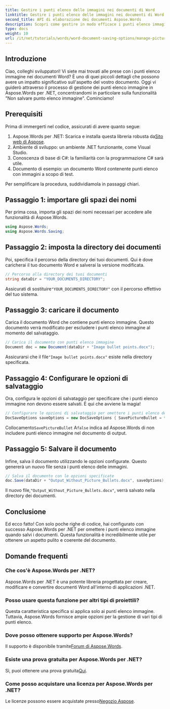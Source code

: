 ```yaml
---
title: Gestire i punti elenco delle immagini nei documenti di Word
linktitle: Gestire i punti elenco delle immagini nei documenti di Word
second_title: API di elaborazione dei documenti Aspose.Words
description: Scopri come gestire in modo efficace i punti elenco immagine nei documenti Word con Aspose.Words per .NET. Questa guida completa ti accompagna attraverso i passaggi per impostare il tuo ambiente e configurare le opzioni di salvataggio.
type: docs
weight: 10
url: /it/net/tutorials/words/word-document-saving-options/manage-picture-bullet/
---
```

## Introduzione

Ciao, colleghi sviluppatori! Vi siete mai trovati alle prese con i punti elenco immagine nei documenti Word? È uno di quei piccoli dettagli che possono avere un impatto significativo sull'aspetto del vostro documento. Oggi vi guiderò attraverso il processo di gestione dei punti elenco immagine in Aspose.Words per .NET, concentrandomi in particolare sulla funzionalità "Non salvare punto elenco immagine". Cominciamo!

## Prerequisiti

Prima di immergerti nel codice, assicurati di avere quanto segue:

1.  Aspose.Words per .NET: Scarica e installa questa libreria robusta da[Sito web di Aspose](https://releases.aspose.com/words/net/).
2. Ambiente di sviluppo: un ambiente .NET funzionante, come Visual Studio.
3. Conoscenza di base di C#: la familiarità con la programmazione C# sarà utile.
4. Documento di esempio: un documento Word contenente punti elenco con immagini a scopo di test.

Per semplificare la procedura, suddividiamola in passaggi chiari.

## Passaggio 1: importare gli spazi dei nomi

Per prima cosa, importa gli spazi dei nomi necessari per accedere alle funzionalità di Aspose.Words.

```csharp
using Aspose.Words;
using Aspose.Words.Saving;
```

## Passaggio 2: imposta la directory dei documenti

Poi, specifica il percorso della directory dei tuoi documenti. Qui è dove caricherai il tuo documento Word e salverai la versione modificata.

```csharp
// Percorso alla directory dei tuoi documenti
string dataDir = "YOUR_DOCUMENTS_DIRECTORY";
```

 Assicurati di sostituire`"YOUR_DOCUMENTS_DIRECTORY"` con il percorso effettivo del tuo sistema.

## Passaggio 3: caricare il documento

Carica il documento Word che contiene punti elenco immagine. Questo documento verrà modificato per escludere i punti elenco immagine al momento del salvataggio.

```csharp
// Carica il documento con punti elenco immagine
Document doc = new Document(dataDir + "Image bullet points.docx");
```

 Assicurarsi che il file`"Image bullet points.docx"` esiste nella directory specificata.

## Passaggio 4: Configurare le opzioni di salvataggio

Ora, configura le opzioni di salvataggio per specificare che i punti elenco immagine non devono essere salvati. È qui che avviene la magia!

```csharp
// Configurare le opzioni di salvataggio per omettere i punti elenco delle immagini
DocSaveOptions saveOptions = new DocSaveOptions { SavePictureBullet = false };
```

 Collocamento`SavePictureBullet` A`false` indica ad Aspose.Words di non includere punti elenco immagine nel documento di output.

## Passaggio 5: Salvare il documento

Infine, salva il documento utilizzando le opzioni configurate. Questo genererà un nuovo file senza i punti elenco delle immagini.

```csharp
// Salva il documento con le opzioni specificate
doc.Save(dataDir + "Output_Without_Picture_Bullets.docx", saveOptions);
```

 Il nuovo file,`"Output_Without_Picture_Bullets.docx"`, verrà salvato nella directory dei documenti.

## Conclusione

Ed ecco fatto! Con solo poche righe di codice, hai configurato con successo Aspose.Words per .NET per omettere i punti elenco immagine quando salvi i documenti. Questa funzionalità è incredibilmente utile per ottenere un aspetto pulito e coerente del documento.

## Domande frequenti

### Che cos'è Aspose.Words per .NET?
Aspose.Words per .NET è una potente libreria progettata per creare, modificare e convertire documenti Word all'interno di applicazioni .NET.

### Posso usare questa funzione per altri tipi di proiettili?
Questa caratteristica specifica si applica solo ai punti elenco immagine. Tuttavia, Aspose.Words fornisce ampie opzioni per la gestione di vari tipi di punti elenco.

### Dove posso ottenere supporto per Aspose.Words?
 Il supporto è disponibile tramite[Forum di Aspose.Words](https://forum.aspose.com/c/words/8).

### Esiste una prova gratuita per Aspose.Words per .NET?
 Sì, puoi ottenere una prova gratuita[Qui](https://releases.aspose.com/).

### Come posso acquistare una licenza per Aspose.Words per .NET?
 Le licenze possono essere acquistate presso[Negozio Aspose](https://purchase.aspose.com/buy).